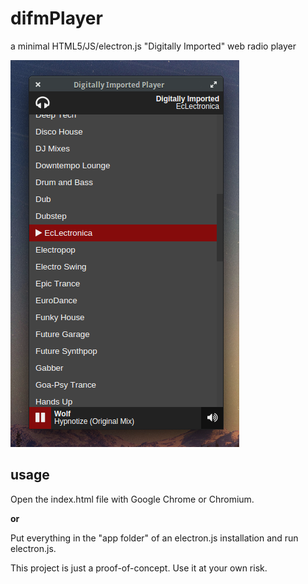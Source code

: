 # difmPlayer
a minimal HTML5/JS/electron.js "Digitally Imported" web radio player

![](https://raw.githubusercontent.com/stephdin/difmPlayer/master/img/screen.png)

## usage
Open the index.html file with Google Chrome or Chromium.

**or**

Put everything in the "app folder" of an electron.js installation and run electron.js.



This project is just a proof-of-concept. Use it at your own risk.
